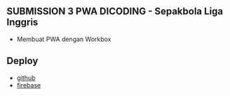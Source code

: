 ## SUBMISSION 3 PWA DICODING - Sepakbola Liga Inggris
- Membuat PWA dengan Workbox

## Deploy
* [github](https://iqballa24.github.io)
* [firebase](https://epl-news-4a383.web.app/)
